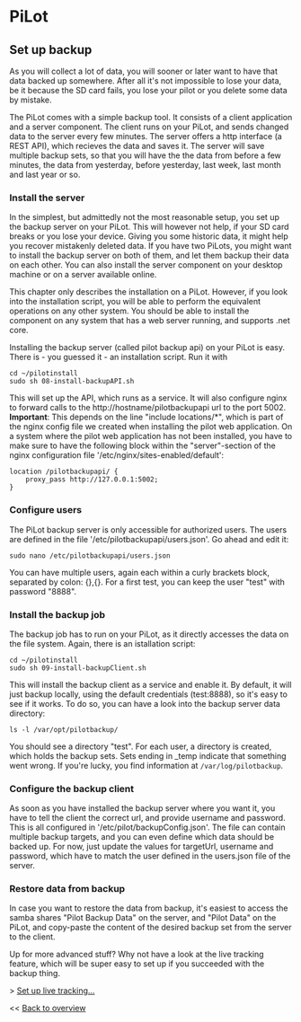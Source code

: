 # PiLot
## Set up backup

As you will collect a lot of data, you will sooner or later want to have that data backed up somewhere. After all it's not impossible to lose your data, be it because the SD card fails, you lose your pilot or you delete some data by mistake.

The PiLot comes with a simple backup tool. It consists of a client application and a server component. The client runs on your PiLot, and sends changed data to the server every few minutes. The server offers a http interface (a REST API), which recieves the data and saves it. The server will save multiple backup sets, so that you will have the the data from before a few minutes, the data from yesterday, before yesterday, last week, last month and last year or so.

### Install the server
In the simplest, but admittedly not the most reasonable setup, you set up the backup server on your PiLot. This will however not help, if your SD card breaks or you lose your device. Giving you some historic data, it might help you recover mistakenly deleted data. If you have two PiLots, you might want to install the backup server on both of them, and let them backup their data on each other. You can also install the server component on your desktop machine or on a server available online. 

This chapter only describes the installation on a PiLot. However, if you look into the installation script, you will be able to perform the equivalent operations on any other system. You should be able to install the component on any system that has a web server running, and supports .net core.

Installing the backup server (called pilot backup api) on your PiLot is easy. There is - you guessed it - an installation script. Run it with 
```
cd ~/pilotinstall
sudo sh 08-install-backupAPI.sh
```
This will set up the API, which runs as a service. It will also configure nginx to forward calls to the http://hostname/pilotbackupapi url to the port 5002. **Important**: This depends on the line "include locations/\*", which is part of the nginx config file we created when installing the pilot web application. On a system where the pilot web application has not been installed, you have to make sure to have the following block within the "server"-section of the nginx configuration file '/etc/nginx/sites-enabled/default':

```
location /pilotbackupapi/ {
	proxy_pass http://127.0.0.1:5002;
}
```

### Configure users
The PiLot backup server is only accessible for authorized users. The users are defined in the file '/etc/pilotbackupapi/users.json'. Go ahead and edit it:
```
sudo nano /etc/pilotbackupapi/users.json
```
You can have multiple users, again each within a curly brackets block, separated by colon: {},{}. For a first test, you can keep the user "test" with password "8888".

### Install the backup job
The backup job has to run on your PiLot, as it directly accesses the data on the file system. Again, there is an istallation script:
```
cd ~/pilotinstall
sudo sh 09-install-backupClient.sh
```
This will install the backup client as a service and enable it. By default, it will just backup locally, using the default credentials (test:8888), so it's easy to see if it works. To do so, you can have a look into the backup server data directory:
```
ls -l /var/opt/pilotbackup/
```
You should see a directory "test". For each user, a directory is created, which holds the backup sets. Sets ending in \_temp indicate that something went wrong. If you're lucky, you find information at `/var/log/pilotbackup`.

### Configure the backup client
As soon as you have installed the backup server where you want it, you have to tell the client the correct url, and provide username and password. This is all configured in '/etc/pilot/backupConfig.json'. The file can contain multiple backup targets, and you can even define which data should be backed up. For now, just update the values for targetUrl, username and password, which have to match the user defined in the users.json file of the server.

### Restore data from backup
In case you want to restore the data from backup, it's easiest to access the samba shares "Pilot Backup Data" on the server, and "Pilot Data" on the PiLot, and copy-paste the content of the desired backup set from the server to the client.

Up for more advanced stuff? Why not have a look at the live tracking feature, which will be super easy to set up if you succeeded with the backup thing.

\> [Set up live tracking...](livetracking.md)

<< [Back to overview](user.md)

